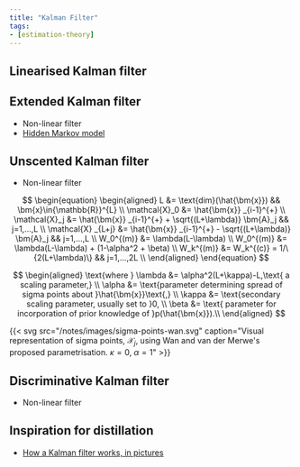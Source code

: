 ```yaml
---
title: "Kalman Filter"
tags:
- [estimation-theory]
---
```


## Linearised Kalman filter

## Extended Kalman filter

- Non-linear filter
- [Hidden Markov model](notes/markov-models.md#hidden-markov-model)

## Unscented Kalman filter

- Non-linear filter

$$
\begin{equation}
    \begin{aligned}
        L                   &= \text{dim}(\hat{\bm{x}})                                                      && \bm{x}\in{\mathbb{R}}^{L} \\
        \mathcal{X}_0       &= \hat{\bm{x}} _{i-1}^{+}                                                                                     \\
        \mathcal{X}_j       &= \hat{\bm{x}} _{i-1}^{+} + \sqrt{(L+\lambda)} \bm{A}_j                         && j=1,...,L                 \\
        \mathcal{X} _{L+j}  &= \hat{\bm{x}} _{i-1}^{+} - \sqrt{(L+\lambda)} \bm{A}_j                         && j=1,...,L                 \\
        W_0^{(m)}           &= \lambda(L-\lambda)                                                                                         \\
        W_0^{(m)}           &= \lambda(L-\lambda) + (1-\alpha^2 + \beta)                                                                  \\
        W_k^{(m)}           &= W_k^{(c)} = 1/\{2(L+\lambda)\}                                                && j=1,...,2L                \\
    \end{aligned}
\end{equation}
$$

$$
\begin{aligned}
\text{where  }
    \lambda &= \alpha^2(L+\kappa)-L,\text{ a scaling parameter,} \\
    \alpha  &= \text{parameter determining spread of sigma points about }\hat{\bm{x}}\text{,} \\
    \kappa  &= \text{secondary scaling parameter, usually set to }0, \\
    \beta   &= \text{ parameter for incorporation of prior knowledge of }p(\hat{\bm{x}}).\\
\end{aligned}
$$

{{< svg src="/notes/images/sigma-points-wan.svg" caption="Visual representation of sigma points, $\mathcal{X}_j$, using Wan and van der Merwe's proposed parametrisation. $\kappa=0$, $\alpha=1$" >}}

[comment]: <> ({{< figure src="/notes/images/sigma-points-wan.svg" caption="Visual representation of sigma points, $\mathcal{X}_j$, using Wan and van der Merwe's proposed method." >}})


## Discriminative Kalman filter

- Non-linear filter

## Inspiration for distillation

- [How a Kalman filter works, in pictures](http://www.bzarg.com/p/how-a-kalman-filter-works-in-pictures/)

